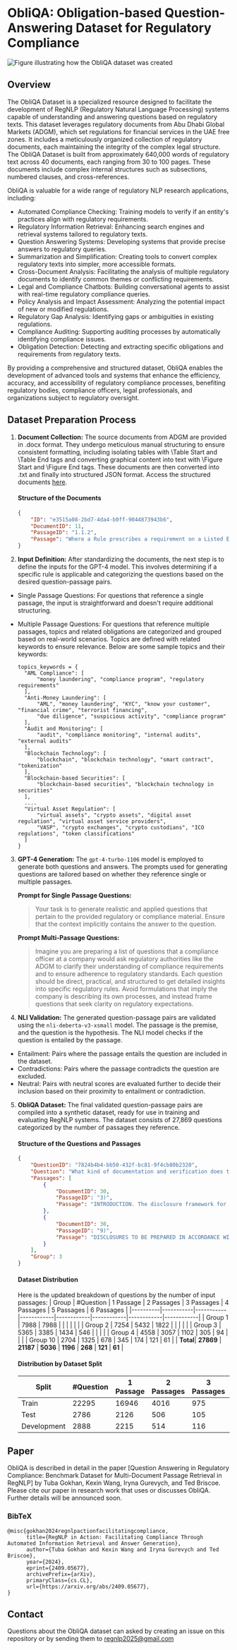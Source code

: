 # ObliQA: Obligation-based Question-Answering Dataset for Regulatory Compliance
![Figure illustrating how the ObliQA dataset was created](https://raw.githubusercontent.com/RegNLP/ObliQADataset/main/datasetPrepartion.png "ObliQA Dataset creation.")

## Overview
The ObliQA Dataset is a specialized resource designed to facilitate the development of RegNLP (Regulatory Natural Language Processing) systems capable of understanding and answering questions based on regulatory texts. This dataset leverages regulatory documents from Abu Dhabi Global Markets (ADGM), which set regulations for financial services in the UAE free zones. It includes a meticulously organized collection of regulatory documents, each maintaining the integrity of the complex legal structure. The ObliQA Dataset is built from approximately 640,000 words of regulatory text across 40 documents, each ranging from 30 to 100 pages. These documents include complex internal structures such as subsections, numbered clauses, and cross-references.

ObliQA is valuable for a wide range of regulatory NLP research applications, including:

* Automated Compliance Checking: Training models to verify if an entity's practices align with regulatory requirements.
* Regulatory Information Retrieval: Enhancing search engines and retrieval systems tailored to regulatory texts.
* Question Answering Systems: Developing systems that provide precise answers to regulatory queries.
* Summarization and Simplification: Creating tools to convert complex regulatory texts into simpler, more accessible formats.
* Cross-Document Analysis: Facilitating the analysis of multiple regulatory documents to identify common themes or conflicting requirements.
* Legal and Compliance Chatbots: Building conversational agents to assist with real-time regulatory compliance queries.
* Policy Analysis and Impact Assessment: Analyzing the potential impact of new or modified regulations.
* Regulatory Gap Analysis: Identifying gaps or ambiguities in existing regulations.
* Compliance Auditing: Supporting auditing processes by automatically identifying compliance issues.
* Obligation Detection: Detecting and extracting specific obligations and requirements from regulatory texts.
  
By providing a comprehensive and structured dataset, ObliQA enables the development of advanced tools and systems that enhance the efficiency, accuracy, and accessibility of regulatory compliance processes, benefiting regulatory bodies, compliance officers, legal professionals, and organizations subject to regulatory oversight.




## Dataset Preparation Process
1. **Document Collection:** The source documents from ADGM are provided in .docx format. They undergo meticulous manual structuring to ensure consistent formatting, including isolating tables with \Table Start and \Table End tags and converting graphical content into text with \Figure Start and \Figure End tags. These documents are then converted into .txt and finally into structured JSON format. Access the structured documents [here](https://github.com/RegNLP/ObliQADataset/blob/main/StructuredRegulatoryDocuments.zip).

    #### Structure of the Documents
    
    ``` json
    {
        "ID": "e3515a08-2bd7-4da4-b0ff-9044873943b6",
        "DocumentID": 11,
        "PassageID": "1.1.2",
        "Passage": "Where a Rule prescribes a requirement on a Listed Entity or an Undertaking, each Director, Partner or other Person charged with the management of that Listed Entity or Undertaking must take all reasonable steps within its control to secure compliance with the requirement by the Reporting Entity or Undertaking."
    }
    ```

2. **Input Definition:** After standardizing the documents, the next step is to define the inputs for the GPT-4 model. This involves determining if a specific rule is applicable and categorizing the questions based on the desired question-passage pairs.

  * Single Passage Questions: For questions that reference a single passage, the input is straightforward and doesn't require additional structuring.

  * Multiple Passage Questions: For questions that reference multiple passages, topics and related obligations are categorized and grouped based on real-world scenarios. Topics are defined with related keywords to ensure relevance. Below are some sample topics and their keywords:
    ``` 
    topics_keywords = {
      "AML Compliance": [
          "money laundering", "compliance program", "regulatory requirements"
      ], 
      "Anti-Money Laundering": [
          "AML", "money laundering", "KYC", "know your customer", "financial crime", "terrorist financing",
          "due diligence", "suspicious activity", "compliance program"
      ],
      "Audit and Monitoring": [
          "audit", "compliance monitoring", "internal audits", "external audits"
      ],
      "Blockchain Technology": [
          "blockchain", "blockchain technology", "smart contract", "tokenization"
      ],
      "Blockchain-based Securities": [
          "blockchain-based securities", "blockchain technology in securities"
      ],
      ....
      "Virtual Asset Regulation": [
          "virtual assets", "crypto assets", "digital asset regulation", "virtual asset service providers", 
          "VASP", "crypto exchanges", "crypto custodians", "ICO regulations", "token classifications"
      ]
    }
    ```

3. **GPT-4 Generation:** The `gpt-4-turbo-1106` model is employed to generate both questions and answers. The prompts used for generating questions are tailored based on whether they reference single or multiple passages.
   
    **Prompt for Single Passage Questions:**

      > Your task is to generate realistic and applied questions that pertain to the provided regulatory or compliance material. Ensure that the context implicitly contains the answer to the question.

    **Prompt Multi-Passage Questions:**

      > Imagine you are preparing a list of questions that a compliance officer at a company would ask regulatory authorities like the ADGM to clarify their understanding of compliance requirements and to ensure adherence to regulatory standards. Each question should be direct, practical, and structured to get detailed insights into specific regulatory rules. Avoid formulations that imply the company is describing its own processes, and instead frame questions that seek clarity on regulatory expectations.

4. **NLI Validation:** The generated question-passage pairs are validated using the `nli-deberta-v3-xsmall` model. The passage is the premise, and the question is the hypothesis. The NLI model checks if the question is entailed by the passage.

  * Entailment: Pairs where the passage entails the question are included in the dataset.
  * Contradictions: Pairs where the passage contradicts the question are excluded.
  * Neutral: Pairs with neutral scores are evaluated further to decide their inclusion based on their proximity to entailment or contradiction.

5. **ObliQA Dataset:** The final validated question-passage pairs are compiled into a synthetic dataset, ready for use in training and evaluating RegNLP systems. The dataset consists of 27,869 questions categorized by the number of passages they reference.

    #### Structure of the Questions and Passages
    ``` json
    {
        "QuestionID": "7824b4b4-bb50-432f-bc81-9f4cb80b2320",
        "Question": "What kind of documentation and verification does the FSRA require from a Mining Reporting Entity to prove adherence to the appropriate Mining Reporting Standard when disclosing Exploration Targets and Production Targets?",
        "Passages": [
            {
                "DocumentID": 30,
                "PassageID": "3)",
                "Passage": "INTRODUCTION. The disclosure framework for Mining Reporting Entities in Chapter 11 of MKT is substantially driven by three Mining Reporting Standards; the JORC Code, the SAMREC Code and NI 43-101 and the CIM Standards. These Mining Reporting Standards set guidelines that provide for standardized definitions and a comprehensive classification system for Mineral Resources and Ore Reserves. The FSRA intends for Chapter 11 of MKT to work closely, and be consistent, with the Mining Reporting Standards. If there are any inconsistencies, however, between FSMR or MKT and the Mining Reporting Standards, FSMR or MKT will prevail. However, this does not mean that where a Mining Reporting Standards requirement is not required under FSMR or MKT that it is acceptable for the Mining Reporting Standard requirement to be ignored."
            },
            {
                "DocumentID": 30,
                "PassageID": "9)",
                "Passage": "DISCLOSURES TO BE PREPARED IN ACCORDANCE WITH THE MINING REPORTING STANDARDS. The FSRA considers that Rules 11.2.1 and 11.2.2 are the most important Rules in relation to the requirement for Minerals activity disclosures within ADGM. Rule 11.2.1 requires that any disclosure by a Mining Reporting Entity that includes a statement about Exploration Targets, Exploration Results, Mineral Resources, Ore Reserves or Production Targets, must be prepared in accordance with a Mining Reporting Standard and in accordance with the requirements of MKT Chapter 11."
            }
        ],
        "Group": 3
    }
    
    ```

      
      #### Dataset Distribution
      Here is the updated breakdown of questions by the number of input passages:
      | Group    | #Question | 1 Passage | 2 Passages | 3 Passages | 4 Passages | 5 Passages | 6 Passages |
      |----------|-----------|-----------|------------|------------|------------|------------|------------|
      | Group 1  | 7988      | 7988      |            |            |            |            |            |
      | Group 2  | 7254      | 5432      | 1822       |            |            |            |            |
      | Group 3  | 5365      | 3385      | 1434       | 546        |            |            |            |
      | Group 4  | 4558      | 3057      | 1102       | 305        | 94         |            |            |
      | Group 10 | 2704      | 1325      | 678        | 345        | 174        | 121        | 61         |
      | **Total**| **27869** | **21187** | **5036**   | **1196**   | **268**    | **121**    | **61**     |
      
      
      #### Distribution by Dataset Split
      | Split       | #Question | 1 Passage | 2 Passages | 3 Passages | 4 Passages | 5 Passages | 6 Passages |
      |-------------|-----------|-----------|------------|------------|------------|------------|------------|
      | Train       | 22295     | 16946     | 4016       | 975        | 202        | 100        | 56         |
      | Test        | 2786      | 2126      | 506        | 105        | 36         | 9          | 4          |
      | Development | 2888      | 2215      | 514        | 116        | 30         | 12         | 1          |

## Paper
ObliQA is described in detail in the paper [Question Answering in Regulatory Compliance: Benchmark Dataset for Multi-Document Passage Retrieval in RegNLP] by Tuba Gokhan, Kexin Wang, Iryna Gurevych, and Ted Briscoe. Please cite our paper in research work that uses or discusses ObliQA. Further details will be announced soon.

### BibTeX

```shell
@misc{gokhan2024regnlpactionfacilitatingcompliance,
      title={RegNLP in Action: Facilitating Compliance Through Automated Information Retrieval and Answer Generation}, 
      author={Tuba Gokhan and Kexin Wang and Iryna Gurevych and Ted Briscoe},
      year={2024},
      eprint={2409.05677},
      archivePrefix={arXiv},
      primaryClass={cs.CL},
      url={https://arxiv.org/abs/2409.05677}, 
}

```

## Contact

Questions about the ObliQA dataset can asked by creating an issue on this repository or by sending them to <a href="mailto:regnlp2025@gmail.com<">
regnlp2025@gmail.com</a>
